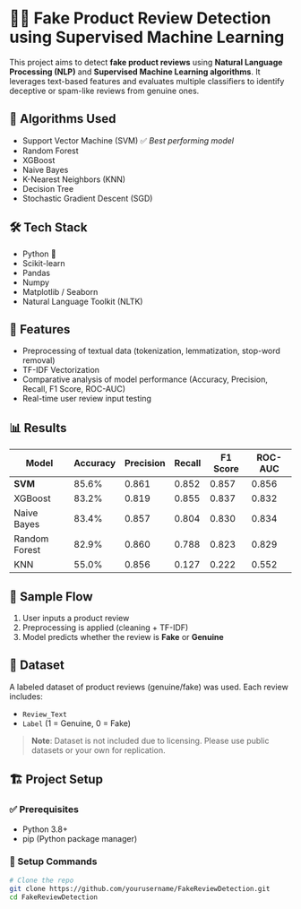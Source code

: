 # 🕵️‍♀️ Fake Product Review Detection using Supervised Machine Learning

This project aims to detect **fake product reviews** using **Natural Language Processing (NLP)** and **Supervised Machine Learning algorithms**. It leverages text-based features and evaluates multiple classifiers to identify deceptive or spam-like reviews from genuine ones.

## 🧠 Algorithms Used
- Support Vector Machine (SVM) ✅ *Best performing model*
- Random Forest
- XGBoost
- Naive Bayes
- K-Nearest Neighbors (KNN)
- Decision Tree
- Stochastic Gradient Descent (SGD)

## 🛠️ Tech Stack
- Python 🐍
- Scikit-learn
- Pandas
- Numpy
- Matplotlib / Seaborn
- Natural Language Toolkit (NLTK)

## 📝 Features
- Preprocessing of textual data (tokenization, lemmatization, stop-word removal)
- TF-IDF Vectorization
- Comparative analysis of model performance (Accuracy, Precision, Recall, F1 Score, ROC-AUC)
- Real-time user review input testing

## 📊 Results
| Model        | Accuracy | Precision | Recall | F1 Score | ROC-AUC |
|--------------|----------|-----------|--------|----------|---------|
| **SVM**      | 85.6%    | 0.861     | 0.852  | 0.857    | 0.856   |
| XGBoost      | 83.2%    | 0.819     | 0.855  | 0.837    | 0.832   |
| Naive Bayes  | 83.4%    | 0.857     | 0.804  | 0.830    | 0.834   |
| Random Forest| 82.9%    | 0.860     | 0.788  | 0.823    | 0.829   |
| KNN          | 55.0%    | 0.856     | 0.127  | 0.222    | 0.552   |

## 🧪 Sample Flow
1. User inputs a product review
2. Preprocessing is applied (cleaning + TF-IDF)
3. Model predicts whether the review is **Fake** or **Genuine**

## 🧾 Dataset
A labeled dataset of product reviews (genuine/fake) was used. Each review includes:
- `Review_Text`
- `Label` (1 = Genuine, 0 = Fake)

> **Note**: Dataset is not included due to licensing. Please use public datasets or your own for replication.

## 🏗️ Project Setup

### ✅ Prerequisites
- Python 3.8+
- pip (Python package manager)

### 🔧 Setup Commands

```bash
# Clone the repo
git clone https://github.com/yourusername/FakeReviewDetection.git
cd FakeReviewDetection
